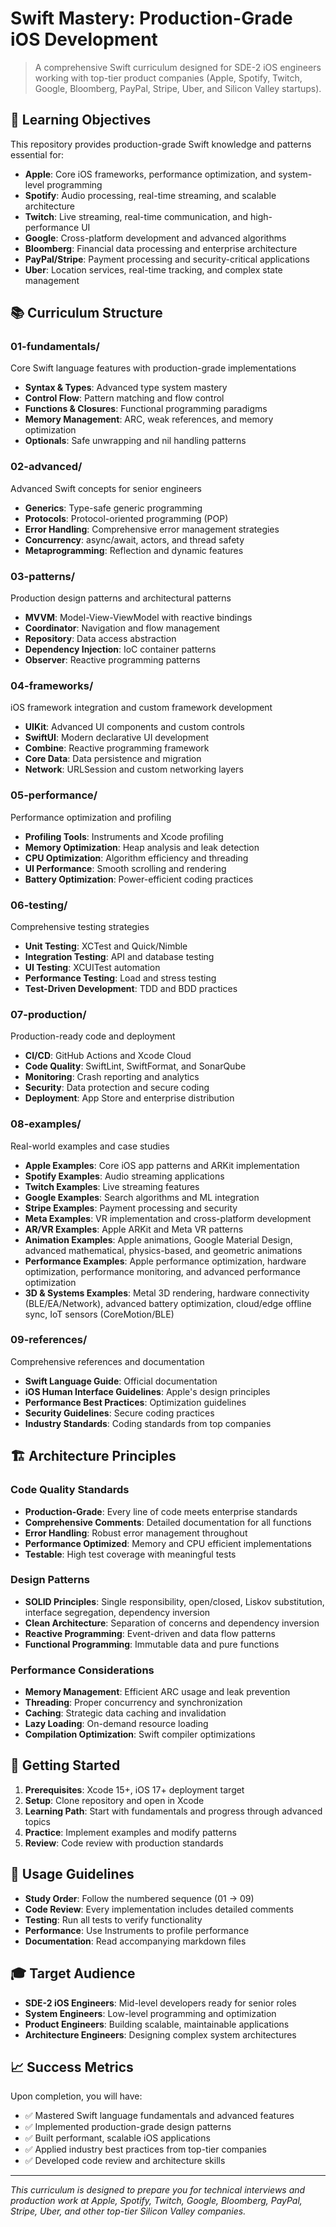 # Swift Mastery: Production-Grade iOS Development

> A comprehensive Swift curriculum designed for SDE-2 iOS engineers working with top-tier product companies (Apple, Spotify, Twitch, Google, Bloomberg, PayPal, Stripe, Uber, and Silicon Valley startups).

## 🎯 Learning Objectives

This repository provides production-grade Swift knowledge and patterns essential for:
- **Apple**: Core iOS frameworks, performance optimization, and system-level programming
- **Spotify**: Audio processing, real-time streaming, and scalable architecture
- **Twitch**: Live streaming, real-time communication, and high-performance UI
- **Google**: Cross-platform development and advanced algorithms
- **Bloomberg**: Financial data processing and enterprise architecture
- **PayPal/Stripe**: Payment processing and security-critical applications
- **Uber**: Location services, real-time tracking, and complex state management

## 📚 Curriculum Structure

### 01-fundamentals/
Core Swift language features with production-grade implementations
- **Syntax & Types**: Advanced type system mastery
- **Control Flow**: Pattern matching and flow control
- **Functions & Closures**: Functional programming paradigms
- **Memory Management**: ARC, weak references, and memory optimization
- **Optionals**: Safe unwrapping and nil handling patterns

### 02-advanced/
Advanced Swift concepts for senior engineers
- **Generics**: Type-safe generic programming
- **Protocols**: Protocol-oriented programming (POP)
- **Error Handling**: Comprehensive error management strategies
- **Concurrency**: async/await, actors, and thread safety
- **Metaprogramming**: Reflection and dynamic features

### 03-patterns/
Production design patterns and architectural patterns
- **MVVM**: Model-View-ViewModel with reactive bindings
- **Coordinator**: Navigation and flow management
- **Repository**: Data access abstraction
- **Dependency Injection**: IoC container patterns
- **Observer**: Reactive programming patterns

### 04-frameworks/
iOS framework integration and custom framework development
- **UIKit**: Advanced UI components and custom controls
- **SwiftUI**: Modern declarative UI development
- **Combine**: Reactive programming framework
- **Core Data**: Data persistence and migration
- **Network**: URLSession and custom networking layers

### 05-performance/
Performance optimization and profiling
- **Profiling Tools**: Instruments and Xcode profiling
- **Memory Optimization**: Heap analysis and leak detection
- **CPU Optimization**: Algorithm efficiency and threading
- **UI Performance**: Smooth scrolling and rendering
- **Battery Optimization**: Power-efficient coding practices

### 06-testing/
Comprehensive testing strategies
- **Unit Testing**: XCTest and Quick/Nimble
- **Integration Testing**: API and database testing
- **UI Testing**: XCUITest automation
- **Performance Testing**: Load and stress testing
- **Test-Driven Development**: TDD and BDD practices

### 07-production/
Production-ready code and deployment
- **CI/CD**: GitHub Actions and Xcode Cloud
- **Code Quality**: SwiftLint, SwiftFormat, and SonarQube
- **Monitoring**: Crash reporting and analytics
- **Security**: Data protection and secure coding
- **Deployment**: App Store and enterprise distribution

### 08-examples/
Real-world examples and case studies
- **Apple Examples**: Core iOS app patterns and ARKit implementation
- **Spotify Examples**: Audio streaming applications
- **Twitch Examples**: Live streaming features
- **Google Examples**: Search algorithms and ML integration
- **Stripe Examples**: Payment processing and security
- **Meta Examples**: VR implementation and cross-platform development
- **AR/VR Examples**: Apple ARKit and Meta VR patterns
- **Animation Examples**: Apple animations, Google Material Design, advanced mathematical, physics-based, and geometric animations
- **Performance Examples**: Apple performance optimization, hardware optimization, performance monitoring, and advanced performance optimization
- **3D & Systems Examples**: Metal 3D rendering, hardware connectivity (BLE/EA/Network), advanced battery optimization, cloud/edge offline sync, IoT sensors (CoreMotion/BLE)

### 09-references/
Comprehensive references and documentation
- **Swift Language Guide**: Official documentation
- **iOS Human Interface Guidelines**: Apple's design principles
- **Performance Best Practices**: Optimization guidelines
- **Security Guidelines**: Secure coding practices
- **Industry Standards**: Coding standards from top companies

## 🏗️ Architecture Principles

### Code Quality Standards
- **Production-Grade**: Every line of code meets enterprise standards
- **Comprehensive Comments**: Detailed documentation for all functions
- **Error Handling**: Robust error management throughout
- **Performance Optimized**: Memory and CPU efficient implementations
- **Testable**: High test coverage with meaningful tests

### Design Patterns
- **SOLID Principles**: Single responsibility, open/closed, Liskov substitution, interface segregation, dependency inversion
- **Clean Architecture**: Separation of concerns and dependency inversion
- **Reactive Programming**: Event-driven and data flow patterns
- **Functional Programming**: Immutable data and pure functions

### Performance Considerations
- **Memory Management**: Efficient ARC usage and leak prevention
- **Threading**: Proper concurrency and synchronization
- **Caching**: Strategic data caching and invalidation
- **Lazy Loading**: On-demand resource loading
- **Compilation Optimization**: Swift compiler optimizations

## 🚀 Getting Started

1. **Prerequisites**: Xcode 15+, iOS 17+ deployment target
2. **Setup**: Clone repository and open in Xcode
3. **Learning Path**: Start with fundamentals and progress through advanced topics
4. **Practice**: Implement examples and modify patterns
5. **Review**: Code review with production standards

## 📖 Usage Guidelines

- **Study Order**: Follow the numbered sequence (01 → 09)
- **Code Review**: Every implementation includes detailed comments
- **Testing**: Run all tests to verify functionality
- **Performance**: Use Instruments to profile performance
- **Documentation**: Read accompanying markdown files

## 🎓 Target Audience

- **SDE-2 iOS Engineers**: Mid-level developers ready for senior roles
- **System Engineers**: Low-level programming and optimization
- **Product Engineers**: Building scalable, maintainable applications
- **Architecture Engineers**: Designing complex system architectures

## 📈 Success Metrics

Upon completion, you will have:
- ✅ Mastered Swift language fundamentals and advanced features
- ✅ Implemented production-grade design patterns
- ✅ Built performant, scalable iOS applications
- ✅ Applied industry best practices from top-tier companies
- ✅ Developed code review and architecture skills

---

*This curriculum is designed to prepare you for technical interviews and production work at Apple, Spotify, Twitch, Google, Bloomberg, PayPal, Stripe, Uber, and other top-tier Silicon Valley companies.*
